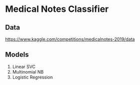 # Medical Notes Classifier

## Data
https://www.kaggle.com/competitions/medicalnotes-2019/data

## Models
1. Linear SVC
2. Multinomial NB
3. Logistic Regression
